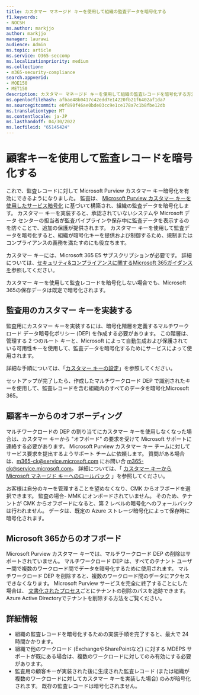 ```yaml
---
title: カスタマー マネージド キーを使用して組織の監査データを暗号化する
f1.keywords:
- NOCSH
ms.author: markjjo
author: markjjo
manager: laurawi
audience: Admin
ms.topic: article
ms.service: O365-seccomp
ms.localizationpriority: medium
ms.collection:
- m365-security-compliance
search.appverid:
- MOE150
- MET150
description: カスタマー マネージド キーを使用して組織の監査レコードを暗号化する方法について説明します。
ms.openlocfilehash: afbae48b0417c42edd7e14220fb21f6402af1da7
ms.sourcegitcommit: e0f890f46ae0bde03cc9e1ce178a7c1b8fbe12db
ms.translationtype: MT
ms.contentlocale: ja-JP
ms.lasthandoff: 04/30/2022
ms.locfileid: "65145424"
---
```

# <a name="use-customer-key-to-encrypt-audit-records"></a>顧客キーを使用して監査レコードを暗号化する

これで、監査レコードに対して Microsoft Purview カスタマー キー暗号化を有効にできるようになりました。 監査は、 [Microsoft Purview カスタマー キーを使用したサービス暗号化](customer-key-overview.md) に基づいて構築され、組織の監査データを暗号化します。 カスタマー キーを実装すると、承認されていないシステムや Microsoft データ センターの担当者が監査パイプラインや保存中に監査データを表示するのを防ぐことで、追加の保護が提供されます。 カスタマー キーを使用して監査データを暗号化すると、組織が暗号化キーを提供および制御するため、規制またはコンプライアンスの義務を満たすのにも役立ちます。

カスタマー キーには、Microsoft 365 E5 サブスクリプションが必要です。 詳細については、[セキュリティ&コンプライアンスに関するMicrosoft 365ガイダンスを](/office365/servicedescriptions/microsoft-365-service-descriptions/microsoft-365-tenantlevel-services-licensing-guidance/microsoft-365-security-compliance-licensing-guidance#information-protection-customer-key-for-microsoft-365)参照してください。

カスタマー キーを使用して監査レコードを暗号化しない場合でも、Microsoft 365の保存データは既定で暗号化されます。

## <a name="implement-customer-key-for-auditing"></a>監査用のカスタマー キーを実装する

監査用にカスタマー キーを実装するには、暗号化階層を定義するマルチワークロード データ暗号化ポリシー (DEP) を作成する必要があります。 この階層は、管理する 2 つのルート キーと、Microsoft によって自動生成および保護されている可用性キーを使用して、監査データを暗号化するためにサービスによって使用されます。

詳細な手順については、「[カスタマー キーの設定](customer-key-set-up.md)」を参照してください。

セットアップが完了したら、作成したマルチワークロード DEP で識別されたキーを使用して、監査レコードを含む組織内のすべてのデータを暗号化Microsoft 365。

## <a name="offboarding-from-customer-key"></a>顧客キーからのオフボーディング

マルチワークロードの DEP の割り当てにカスタマー キーを使用しなくなった場合は、カスタマー キーから "オフボード" の要求を受けて Microsoft サポートに連絡する必要があります。 Microsoft Purview カスタマー キー チームに対してサービス要求を提出するようサポート チームに依頼します。 質問がある場合は、m365-ck@service.microsoft.com にお問い合 m365-ck@service.microsoft.com。 詳細については、「 [カスタマー キーから Microsoft マネージド キーへのロールバック](customer-key-manage.md#roll-back-from-customer-key-to-microsoft-managed-keys) 」を参照してください。

お客様は自分のキーを管理することを望めなくなり、CMK からオフボードを選択できます。
監査の場合- MMK にオンボードされていません。 そのため、テナントが CMK からオフボードになると、第 2 レベルの暗号化へのフォールバックは行われません。 データは、既定の Azure ストレージ暗号化によって保存時に暗号化されます。

<!--
Steps: 

- Customer reaches out to MDEPS team to offboard from CMK.

- MDEPS team offboards the customer and marks their DEPs as disabled -

- New data for the customer / tenant will not be encrypted

- Existing / Older encrypted data will be decrypted using the keys associated with the DEP

NOTE: Even after offboarding, tenant is expected to keep their pre-used encryption keys and keep the MDEPS AAD app access to the AKVs till the lifetime of their encrypted data.
-->

## <a name="offboarding-from-microsoft-365"></a>Microsoft 365からのオフボード

Microsoft Purview カスタマー キーでは、マルチワークロード DEP の削除はサポートされていません。 マルチワークロード DEP は、すべてのテナント ユーザー間で複数のワークロード間でデータを暗号化するために使用されます。 マルチワークロード DEP を削除すると、複数のワークロード間のデータにアクセスできなくなります。 Microsoft Purview サービスを完全に終了することにした場合は、 [文書化されたプロセス](/azure/active-directory/enterprise-users/directory-delete-howto)ごとにテナントの削除のパスを追跡できます。 Azure Active Directoryでテナントを削除する方法をご覧ください。

<!--
- Customer in this case wants to leave the M365 eco-system and ensure all their data is purged / deleted.
- In case of "multi-workload" DEP - purging or deleting the DEP is NOT allowed by policy.
- In this case the customer would revoke access to the AKV containing the CMK keys.
The customer would proceed with the Tenant Deprovisioning process in order to fully leave the service. They may revoke keys, but not required by the process.
- This change would be reflected in ~24 hours across ALE and MDEPS after caches have expired.
- Ideally since customer is exiting the eco-system, no more audit events would be generated for the customer. However in case there are new audit events for the customer, then they will NOT be encrypted using CMK as customer has offboarded / revoked key access.
-->

## <a name="more-information"></a>詳細情報

- 組織の監査レコードを暗号化するための実装手順を完了すると、最大で 24 時間かかります。
- 組織で他のワークロード (ExchangeやSharePointなど) に対する MDEPS サポートが既にある場合は、複数のワークロードに対してのみ有効にする必要があります。
- 監査用の顧客キーが実装された後に生成された監査レコード (または組織が複数のワークロードに対してカスタマー キーを実装した場合) のみが暗号化されます。 既存の監査レコードは暗号化されません。
